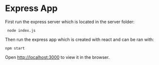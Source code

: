 # Express App

First run the express server which is located in the server folder:
```
 node index.js
```
Then run the express app which is created with react and can be ran with:

```
npm start
```

Open [http://localhost:3000](http://localhost:3000) to view it in the browser.

